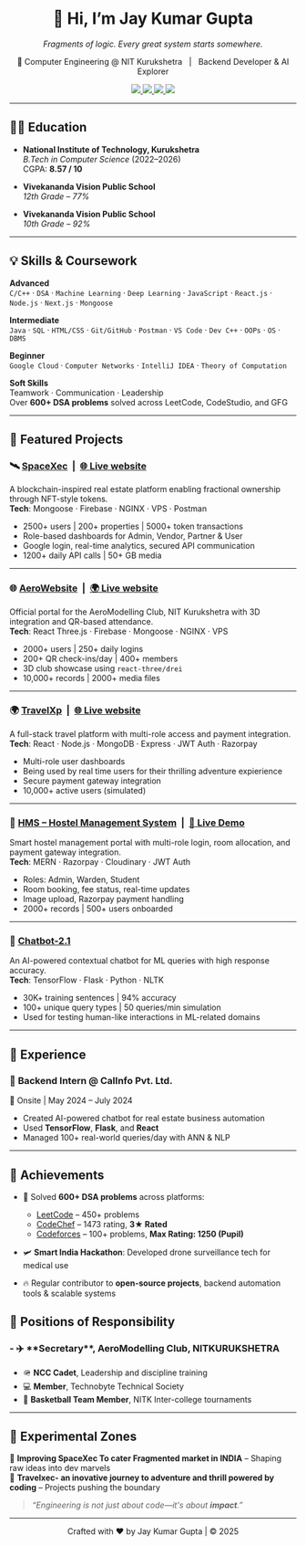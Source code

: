 <!-- GitHub Profile README for Jay Kumar Gupta -->


<h1 align="center">👋 Hi, I’m Jay Kumar Gupta</h1>
<p align="center"><i>Fragments of logic. Every great system starts somewhere.</i></p>

<p align="center">
🚀 Computer Engineering @ NIT Kurukshetra &nbsp; | &nbsp; Backend Developer & AI Explorer  
</p>

<p align="center">
  <a href="mailto:jaynrk2002@gmail.com">
    <img src="https://img.shields.io/badge/Email-jaynrk2002@gmail.com-D14836?style=for-the-badge&logo=gmail&logoColor=white" />
  </a>
  <a href="https://leetcode.com/">
    <img src="https://img.shields.io/badge/LeetCode-000000?style=for-the-badge&logo=leetcode&logoColor=yellow" />
  </a>
  <a href="https://github.com/JAYKUMARGUPTA73">
    <img src="https://img.shields.io/badge/GitHub-100000?style=for-the-badge&logo=github&logoColor=white" />
  </a>
  <a href="https://www.linkedin.com/in/jay-kumar-gupta-b53368250">
    <img src="https://img.shields.io/badge/LinkedIn-blue?style=for-the-badge&logo=linkedin&logoColor=white" />
  </a>
</p>



--------------------------------------------------------------------------------------------------------------------------------------------------------------


## 🧑‍🎓 Education

- **National Institute of Technology, Kurukshetra**  
  *B.Tech in Computer Science* (2022–2026)  
  CGPA: **8.57 / 10**

- **Vivekananda Vision Public School**  
  *12th Grade – 77%*

- **Vivekananda Vision Public School**  
  *10th Grade – 92%*

--------------------------------------------------------------------------------------------------------------------------------------------------------------


## 💡 Skills & Coursework

**Advanced**  
`C/C++` · `DSA` · `Machine Learning` · `Deep Learning` · `JavaScript` · `React.js` · `Node.js` · `Next.js` · `Mongoose`

**Intermediate**  
`Java` · `SQL` · `HTML/CSS` · `Git/GitHub` · `Postman` · `VS Code` · `Dev C++` · `OOPs` · `OS` · `DBMS`

**Beginner**  
`Google Cloud` · `Computer Networks` · `IntelliJ IDEA` · `Theory of Computation`

**Soft Skills**  
Teamwork · Communication · Leadership  
Over **600+ DSA problems** solved across LeetCode, CodeStudio, and GFG

---

## 🚀 Featured Projects

### 🛰️ [SpaceXec](https://github.com/JAYKUMARGUPTA73/spacexec) &nbsp;|&nbsp; [🌐 Live website](http://51.79.146.251:8080/)
A blockchain-inspired real estate platform enabling fractional ownership through NFT-style tokens.  
**Tech**: Mongoose · Firebase · NGINX · VPS · Postman  
- 2500+ users | 200+ properties | 5000+ token transactions  
- Role-based dashboards for Admin, Vendor, Partner & User  
- Google login, real-time analytics, secured API communication  
- 1200+ daily API calls | 50+ GB media

---

### 🌐 [AeroWebsite](https://github.com/JAYKUMARGUPTA73/AERO-2.O) &nbsp;|&nbsp; [🌍 Live website](https://aeronitkkr.in)
Official portal for the AeroModelling Club, NIT Kurukshetra with 3D integration and QR-based attendance.  
**Tech**: React Three.js · Firebase · Mongoose · NGINX · VPS  
- 2000+ users | 250+ daily logins  
- 200+ QR check-ins/day | 400+ members  
- 3D club showcase using `react-three/drei`  
- 10,000+ records | 2000+ media files

---

### 🌍 [TravelXp](https://github.com/JAYKUMARGUPTA73/travelxp) &nbsp;|&nbsp; [🌐 Live website](https://travelxec.vercel.app/)
A full-stack travel platform with multi-role access and payment integration.  
**Tech**: React · Node.js · MongoDB · Express · JWT Auth · Razorpay  
- Multi-role user dashboards
- Being used by real time users for their thrilling adventure expierience  
- Secure payment gateway integration  
- 10,000+ active users (simulated)
---

### 🏨 [HMS – Hostel Management System](https://github.com/JAYKUMARGUPTA73/Hms_deployed-j-) &nbsp;|&nbsp; [🧪 Live Demo](https://hms-deployed.onrender.com/login)
Smart hostel management portal with multi-role login, room allocation, and payment gateway integration.  
**Tech**: MERN · Razorpay · Cloudinary · JWT Auth  
- Roles: Admin, Warden, Student  
- Room booking, fee status, real-time updates  
- Image upload, Razorpay payment handling  
- 2000+ records | 500+ users onboarded

---

### 🤖 [Chatbot-2.1](https://github.com/JAYKUMARGUPTA73/Chatbot2.1)
An AI-powered contextual chatbot for ML queries with high response accuracy.  
**Tech**: TensorFlow · Flask · Python · NLTK  
- 30K+ training sentences | 94% accuracy  
- 100+ unique query types | 50 queries/min simulation  
- Used for testing human-like interactions in ML-related domains


--------------------------------------------------------------------------------------------------------------------------------------------------------------

## 💼 Experience

### 🔧 **Backend Intern @ CalInfo Pvt. Ltd.**  
📍 Onsite | May 2024 – July 2024  
- Created AI-powered chatbot for real estate business automation  
- Used **TensorFlow**, **Flask**, and **React**  
- Managed 100+ real-world queries/day with ANN & NLP

--------------------------------------------------------------------------------------------------------------------------------------------------------------

## 🏅 Achievements

- 🧠 Solved **600+ DSA problems** across platforms:  
  - [LeetCode](https://leetcode.com/u/jaynrk2002/) – 450+ problems  
  - [CodeChef](https://www.codechef.com/users/jaynrk2002) – 1473 rating, **3★ Rated**  
  - [Codeforces](https://codeforces.com/profile/nickname2002) – 100+ problems, **Max Rating: 1250 (Pupil)**  

- 🛩️ **Smart India Hackathon**: Developed drone surveillance tech for medical use  

- 🔥 Regular contributor to **open-source projects**, backend automation tools & scalable systems


## 📌 Positions of Responsibility

  <h3>
- ✈️ **Secretary**, AeroModelling Club, NITKURUKSHETRA  
  
  </h3>

- 🪖 **NCC Cadet**, Leadership and discipline training  
- 💻 **Member**, Technobyte Technical Society  
- 🏀 **Basketball Team Member**, NITK Inter-college tournaments  

---

## 🧪 Experimental Zones

🧱 **Improving SpaceXec To cater Fragmented market in INDIA** – Shaping raw ideas into dev marvels  
🌌 **Travelxec- an inovative journey to adventure and thrill powered by coding** – Projects pushing the boundary  

> _“Engineering is not just about code—it's about **impact**.”_

---

<p align="center">
Crafted with ❤️ by Jay Kumar Gupta | © 2025
</p>
